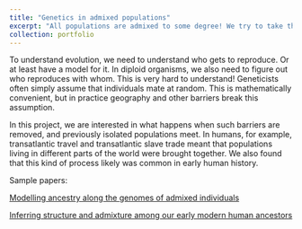 ```yaml
---
title: "Genetics in admixed populations"
excerpt: "All populations are admixed to some degree! We try to take this into account by mathematical modelling <br/><img src='/images/admixture.jpeg'>"
collection: portfolio
---
```


To understand evolution, we need to understand who gets to reproduce. 
Or at least have a model for it. In diploid organisms, 
we also need to figure out who reproduces with whom. 
This is very hard to understand! Geneticists often simply assume that individuals mate
at random. This is mathematically convenient, but in practice geography 
and other barriers break this assumption. 

In this project, we are interested in what happens when such barriers are removed, and 
previously isolated populations meet. In humans, for example, 
transatlantic travel and transatlantic 
slave trade meant that populations living in different parts of the world
were brought together. We also found that this kind of process likely was common in 
early human history. 




Sample papers:

[Modelling ancestry along the genomes of admixed individuals](https://academic.oup.com/genetics/article/191/2/607/5935164)

[Inferring structure and admixture among our early modern human ancestors](https://www.biorxiv.org/content/10.1101/2022.03.23.485528v3)